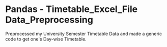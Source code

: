 # Pandas - Timetable_Excel_File Data_Preprocessing
Preprocessed my University Semester Timetable Data and made a generic code to get one's Day-wise Timetable. 
